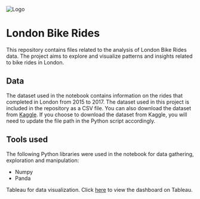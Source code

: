 ![Logo](https://ichef.bbci.co.uk/news/976/cpsprodpb/AAC1/production/_127831734_bikesnip.png.webp)

# London Bike Rides

This repository contains files related to the analysis of London Bike Rides data. The project aims to explore and visualize patterns and insights related to bike rides in London.

## Data

The dataset used in the notebook contains information on the rides that completed in London from 2015 to 2017. The dataset used in this project is included in the repository as a CSV file. You can also download the dataset from [Kaggle](https://www.kaggle.com/datasets/hmavrodiev/london-bike-sharing-dataset). If you choose to download the dataset from Kaggle, you will need to update the file path in the Python script accordingly.

## Tools used

The following Python libraries were used in the notebook for data gathering, exploration and manipulation:
- Numpy
- Panda

Tableau for data visualization. Click [here](https://public.tableau.com/app/profile/md.tareq/viz/LondonBikeRides_16826637966380/Dashboard) to view the dashboard on Tableau.
